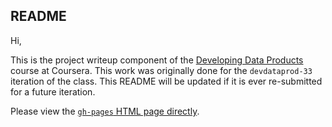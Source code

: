 ## README

Hi,

This is the project writeup component of the [Developing Data Products](https://www.coursera.org/course/devdataprod) course at Coursera. This work was originally done for the `devdataprod-33` iteration of the class. This README will be updated if it is ever re-submitted for a future iteration.

Please view the [`gh-pages` HTML page directly](http://yli3.github.io/machlearn-project/).
